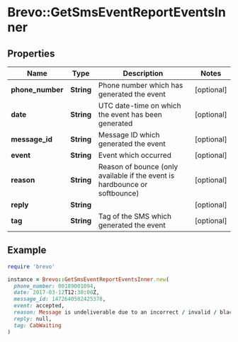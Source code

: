 # Brevo::GetSmsEventReportEventsInner

## Properties

| Name | Type | Description | Notes |
| ---- | ---- | ----------- | ----- |
| **phone_number** | **String** | Phone number which has generated the event | [optional] |
| **date** | **String** | UTC date-time on which the event has been generated | [optional] |
| **message_id** | **String** | Message ID which generated the event | [optional] |
| **event** | **String** | Event which occurred | [optional] |
| **reason** | **String** | Reason of bounce (only available if the event is hardbounce or softbounce) | [optional] |
| **reply** | **String** |  | [optional] |
| **tag** | **String** | Tag of the SMS which generated the event | [optional] |

## Example

```ruby
require 'brevo'

instance = Brevo::GetSmsEventReportEventsInner.new(
  phone_number: 00189001094,
  date: 2017-03-12T12:30:00Z,
  message_id: 1472640582425378,
  event: accepted,
  reason: Message is undeliverable due to an incorrect / invalid / blacklisted / permanently barred MSISDN for this operator,
  reply: null,
  tag: CabWaiting
)
```


